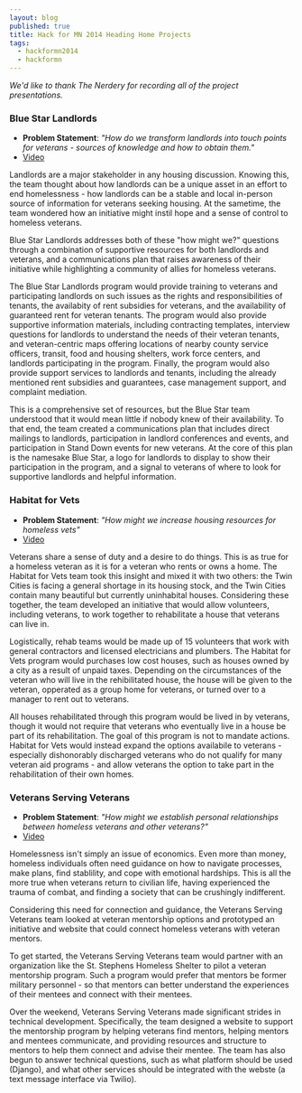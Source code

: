 ```yaml
---
layout: blog
published: true 
title: Hack for MN 2014 Heading Home Projects
tags: 
  - hackformn2014
  - hackformn
---
```


*We'd like to thank The Nerdery for recording all of the project presentations.*


### Blue Star Landlords 

- **Problem Statement**: *"How do we transform landlords into touch points for veterans - sources of knowledge and how to obtain them."*
- [Video](http://youtu.be/z3QebOq4blQ?t=1h3m23s)

Landlords are a major stakeholder in any housing discussion. Knowing this, the 
team thought about how landlords can be a unique asset in an effort to end 
homelessness - how landlords can be a stable and local in-person source of 
information for veterans seeking housing. At the sametime, the team wondered 
how an initiative might instil hope and a sense of control to homeless veterans.

Blue Star Landlords addresses both of these "how might we?" questions through a 
combination of supportive resources for both landlords and veterans, and a
communications plan that raises awareness of their initiative while highlighting
a community of allies for homeless veterans.

The Blue Star Landlords program would provide training to veterans and 
participating landlords on such issues as the rights and responsibilities of
tenants, the availabity of rent subsidies for veterans, and the availability of
guaranteed rent for veteran tenants. The program would also provide supportive
information materials, including contracting templates, interview questions
for landlords to understand the needs of their veteran tenants, and veteran-centric maps offering locations of nearby county service officers, transit,
food and housing shelters, work force centers, and landlords participating
in the program. Finally, the program would also provide support services to
landlords and tenants, including the already mentioned rent subsidies and 
guarantees, case management support, and complaint mediation.

This is a comprehensive set of resources, but the Blue Star team understood
that it would mean little if nobody knew of their availability. To that end, 
the team created a communications plan that includes direct mailings to landlords,
participation in landlord conferences and events, and participation in Stand 
Down events for new veterans. At the core of this plan is the namesake Blue Star,
a logo for landlords to display to show their participation in the program, and 
a signal to veterans of where to look for supportive landlords and helpful information. 


### Habitat for Vets

- **Problem Statement**: *"How might we increase housing resources for homeless vets"*
- [Video](http://youtu.be/z3QebOq4blQ?t=1h10m35s)

Veterans share a sense of duty and a desire to do things. This is as true for a
homeless veteran as it is for a veteran who rents or owns a home. The Habitat 
for Vets team took this insight and mixed it with two others: the Twin Cities is 
facing a general shortage in its housing stock, and the Twin Cities contain 
many beautiful but currently uninhabital houses. Considering these together, the
team developed an initiative that would allow volunteers, including veterans,
to work together to rehabilitate a house that veterans can live in.

Logistically, rehab teams would be made up of 15 volunteers that work with 
general contractors and licensed electricians and plumbers. The Habitat for Vets
program would purchases low cost houses, such as houses owned by a city as a result
of unpaid taxes. Depending on the circumstances of the veteran who will live in 
the rehibilitated house, the house will be given to the veteran, opperated as 
a group home for veterans, or turned over to a manager to rent out to  veterans.

All houses rehabilitated through this program would be lived in by veterans,
though it would not require that veterans who eventually live in a house be part
of its rehabilitation. The goal of this program is not to mandate actions. Habitat
for Vets would instead expand the options availabile to veterans - especially 
dishonorably discharged veterans who do not qualify for many veteran aid programs - 
and allow veterans the option to take part in the rehabilitation of their own homes.


### Veterans Serving Veterans

- **Problem Statement**: *"How might we establish personal relationships between homeless veterans and other veterans?"*
- [Video](http://youtu.be/z3QebOq4blQ?t=1h21m53s)

Homelessness isn't simply an issue of economics. Even more than money, homeless
individuals often need guidance on how to navigate processes, make plans, find
stablility, and cope with emotional hardships. This is all the more true when
veterans return to civilian life, having experienced the trauma of combat, and
finding a society that can be crushingly indifferent.

Considering this need for connection and guidance, the Veterans Serving Veterans
team looked at veteran mentorship options and prototyped an initiative and
website that could connect homeless veterans with veteran mentors.

To get started, the Veterans Serving Veterans team would partner with an 
organization like the St. Stephens Homeless Shelter to pilot a veteran 
mentorship program. Such a program would prefer that mentors be former
military personnel - so that mentors can better understand the experiences of their
mentees and connect with their mentees.

Over the weekend, Veterans Serving Veterans made significant strides in technical
development. Specifically, the team designed a website to support the mentorship
program by helping veterans find mentors, helping mentors and mentees communicate,
and providing resources and structure to mentors to help them connect and advise
their mentee. The team has also begun to answer technical questions, such as 
what platform should be used (Django), and what other services should be 
integrated with the webste (a text message interface via Twilio).
